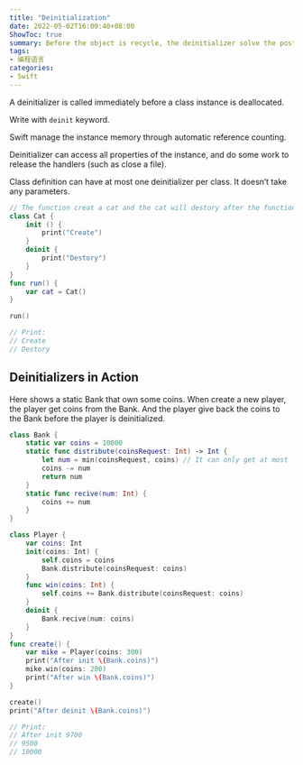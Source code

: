 ```yaml
---
title: "Deinitialization"
date: 2022-05-02T16:00:40+08:00
ShowToc: true
summary: Before the object is recycle, the deinitializer solve the post events.
tags:
- 编程语言
categories:
- Swift
---
```



A deinitializer is called immediately before a class instance is deallocated.

Write with `deinit` keyword.

Swift manage the instance memory through automatic reference counting.

Deinitializer can access all properties of the instance, and do some work to release the handlers (such as close a file).

Class definition can have at most one deinitializer per class. It doesn’t take any parameters.

```swift
// The function creat a cat and the cat will destory after the function end.
class Cat {
    init () {
        print("Create")
    }
    deinit {
        print("Destory")
    }
}
func run() {
    var cat = Cat()
}

run()

// Print:
// Create
// Destory
```

## Deinitializers in Action

Here shows a static Bank that own some coins. When create a new player, the player get coins from the Bank. And the player give back the coins to the Bank before the player is deinitialized.

```swift
class Bank {
    static var coins = 10000
    static func distribute(coinsRequest: Int) -> Int {
        let num = min(coinsRequest, coins) // It can only get at most 'coins' count.
        coins -= num
        return num
    }
    static func recive(num: Int) {
        coins += num
    }
}

class Player {
    var coins: Int
    init(coins: Int) {
        self.coins = coins
        Bank.distribute(coinsRequest: coins)
    }
    func win(coins: Int) {
        self.coins += Bank.distribute(coinsRequest: coins)
    }
    deinit {
        Bank.recive(num: coins)
    }
}
func create() {
    var mike = Player(coins: 300)
    print("After init \(Bank.coins)")
    mike.win(coins: 200)
    print("After win \(Bank.coins)")
}

create()
print("After deinit \(Bank.coins)")

// Print: 
// After init 9700
// 9500
// 10000
```